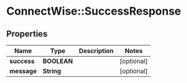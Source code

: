 # ConnectWise::SuccessResponse

## Properties
Name | Type | Description | Notes
------------ | ------------- | ------------- | -------------
**success** | **BOOLEAN** |  | [optional] 
**message** | **String** |  | [optional] 


